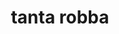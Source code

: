 ---
workId: "tantaRobba"
pageType: "WORK"
title: "tanta robba"
taxonomy:
  category: "blog"
  tag: [cat1, cat2, cat3]
it:
  cat: "prova"
---